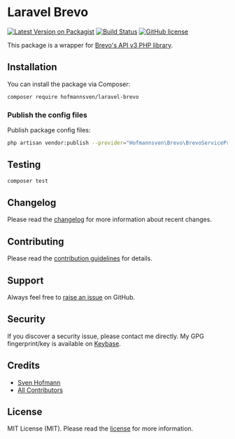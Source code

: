 # Laravel Brevo

[![Latest Version on Packagist](https://img.shields.io/packagist/v/hofmannsven/laravel-brevo.svg?labelColor=232e4a&color=55597b&style=for-the-badge)](https://packagist.org/packages/hofmannsven/laravel-brevo)
[![Build Status](https://img.shields.io/travis/hofmannsven/laravel-brevo/master.svg?labelColor=232e4a&color=55597b&style=for-the-badge)](https://travis-ci.org/hofmannsven/laravel-brevo)
[![GitHub license](https://img.shields.io/github/license/hofmannsven/laravel-brevo.svg?labelColor=232e4a&color=55597b&style=for-the-badge)](https://raw.githubusercontent.com/hofmannsven/laravel-brevo/master/LICENSE.md)

This package is a wrapper for [Brevo's API v3 PHP library](https://github.com/getbrevo/brevo-php).

## Installation

You can install the package via Composer:

```bash
composer require hofmannsven/laravel-brevo
```

### Publish the config files

Publish package config files:

```bash
php artisan vendor:publish --provider="Hofmannsven\Brevo\BrevoServiceProvider"
```

## Testing

```bash
composer test
```

## Changelog

Please read the [changelog](https://github.com/hofmannsven/laravel-brevo/blob/master/CHANGELOG.md) for more information about recent changes.

## Contributing

Please read the [contribution guidelines](https://github.com/hofmannsven/laravel-brevo/blob/master/.github/CONTRIBUTING.md) for details.

## Support

Always feel free to [raise an issue](https://github.com/hofmannsven/laravel-brevo/issues) on GitHub.

## Security

If you discover a security issue, please contact me directly. 
My GPG fingerprint/key is available on [Keybase](https://keybase.io/hofmannsven).

## Credits

- [Sven Hofmann](https://github.com/hofmannsven)
- [All Contributors](https://github.com/hofmannsven/laravel-brevo/graphs/contributors)

## License

MIT License (MIT). Please read the [license](LICENSE.md) for more information.
